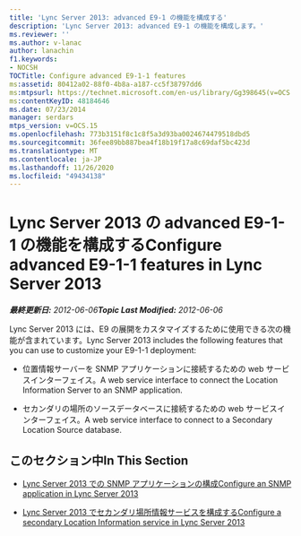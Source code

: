 ```yaml
---
title: 'Lync Server 2013: advanced E9-1 の機能を構成する'
description: 'Lync Server 2013: advanced E9-1 の機能を構成します。'
ms.reviewer: ''
ms.author: v-lanac
author: lanachin
f1.keywords:
- NOCSH
TOCTitle: Configure advanced E9-1-1 features
ms:assetid: 80412a02-88f0-4b8a-a187-cc5f38797dd6
ms:mtpsurl: https://technet.microsoft.com/en-us/library/Gg398645(v=OCS.15)
ms:contentKeyID: 48184646
ms.date: 07/23/2014
manager: serdars
mtps_version: v=OCS.15
ms.openlocfilehash: 773b3151f8c1c8f5a3d93ba0024674479518dbd5
ms.sourcegitcommit: 36fee89bb887bea4f18b19f17a8c69daf5bc423d
ms.translationtype: MT
ms.contentlocale: ja-JP
ms.lasthandoff: 11/26/2020
ms.locfileid: "49434138"
---
```

# <a name="configure-advanced-e9-1-1-features-in-lync-server-2013"></a><span data-ttu-id="13b4a-103">Lync Server 2013 の advanced E9-1-1 の機能を構成する</span><span class="sxs-lookup"><span data-stu-id="13b4a-103">Configure advanced E9-1-1 features in Lync Server 2013</span></span>

<div data-xmlns="http://www.w3.org/1999/xhtml">

<div class="topic" data-xmlns="http://www.w3.org/1999/xhtml" data-msxsl="urn:schemas-microsoft-com:xslt" data-cs="https://msdn.microsoft.com/">

<div data-asp="https://msdn2.microsoft.com/asp">



</div>

<div id="mainSection">

<div id="mainBody"><span data-ttu-id="13b4a-104">

<span> </span></span><span class="sxs-lookup"><span data-stu-id="13b4a-104">

<span> </span></span></span>

<span data-ttu-id="13b4a-105">_**最終更新日:** 2012-06-06_</span><span class="sxs-lookup"><span data-stu-id="13b4a-105">_**Topic Last Modified:** 2012-06-06_</span></span>

<span data-ttu-id="13b4a-106">Lync Server 2013 には、E9 の展開をカスタマイズするために使用できる次の機能が含まれています。</span><span class="sxs-lookup"><span data-stu-id="13b4a-106">Lync Server 2013 includes the following features that you can use to customize your E9-1-1 deployment:</span></span>

  - <span data-ttu-id="13b4a-107">位置情報サーバーを SNMP アプリケーションに接続するための web サービスインターフェイス。</span><span class="sxs-lookup"><span data-stu-id="13b4a-107">A web service interface to connect the Location Information Server to an SNMP application.</span></span>

  - <span data-ttu-id="13b4a-108">セカンダリの場所のソースデータベースに接続するための web サービスインターフェイス。</span><span class="sxs-lookup"><span data-stu-id="13b4a-108">A web service interface to connect to a Secondary Location Source database.</span></span>

<div>

## <a name="in-this-section"></a><span data-ttu-id="13b4a-109">このセクション中</span><span class="sxs-lookup"><span data-stu-id="13b4a-109">In This Section</span></span>

  - [<span data-ttu-id="13b4a-110">Lync Server 2013 での SNMP アプリケーションの構成</span><span class="sxs-lookup"><span data-stu-id="13b4a-110">Configure an SNMP application in Lync Server 2013</span></span>](lync-server-2013-configure-an-snmp-application.md)

  - [<span data-ttu-id="13b4a-111">Lync Server 2013 でセカンダリ場所情報サービスを構成する</span><span class="sxs-lookup"><span data-stu-id="13b4a-111">Configure a secondary Location Information service in Lync Server 2013</span></span>](lync-server-2013-configure-a-secondary-location-information-service.md)

<span data-ttu-id="13b4a-112"></div>

</div>

<span> </span>

</div>

</div>

</span><span class="sxs-lookup"><span data-stu-id="13b4a-112"></div>

</div>

<span> </span>

</div>

</div>

</span></span></div>


